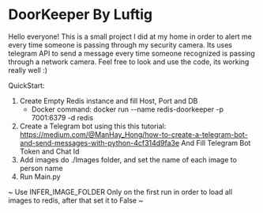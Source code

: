 # DoorKeeper By Luftig

Hello everyone!
This is a small project I did at my home in order to alert me every time someone is passing through my security camera.
Its uses telegram API to send a message every time someone recognized is passing through a network camera.
Feel free to look and use the code, its working really well :)

QuickStart:
1. Create Empty Redis instance and fill Host, Port and DB
   - Docker command: docker run --name redis-doorkeeper -p 7001:6379 -d redis
2. Create a Telegram bot using this this tutorial: https://medium.com/@ManHay_Hong/how-to-create-a-telegram-bot-and-send-messages-with-python-4cf314d9fa3e
   And Fill Telegram Bot Token and Chat Id
3. Add images do ./Images folder, and set the name of each image to person name
4. Run Main.py

~ Use INFER_IMAGE_FOLDER Only on the first run in order to load all images to redis, after that set it to False ~
